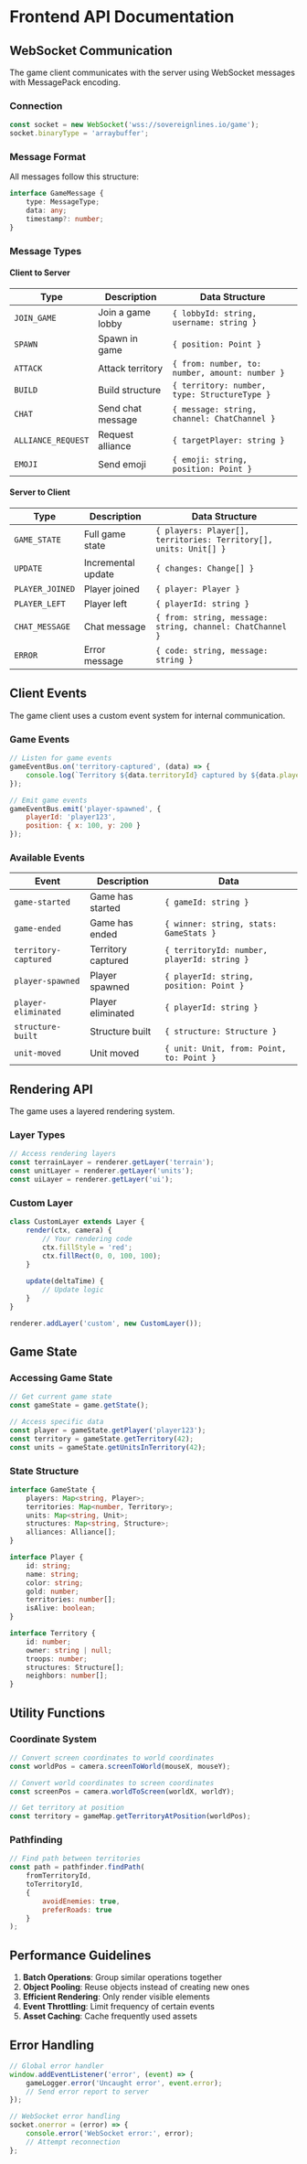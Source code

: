 # Frontend API Documentation

## WebSocket Communication

The game client communicates with the server using WebSocket messages with MessagePack encoding.

### Connection

```javascript
const socket = new WebSocket('wss://sovereignlines.io/game');
socket.binaryType = 'arraybuffer';
```

### Message Format

All messages follow this structure:
```typescript
interface GameMessage {
    type: MessageType;
    data: any;
    timestamp?: number;
}
```

### Message Types

#### Client to Server

| Type | Description | Data Structure |
|------|-------------|----------------|
| `JOIN_GAME` | Join a game lobby | `{ lobbyId: string, username: string }` |
| `SPAWN` | Spawn in game | `{ position: Point }` |
| `ATTACK` | Attack territory | `{ from: number, to: number, amount: number }` |
| `BUILD` | Build structure | `{ territory: number, type: StructureType }` |
| `CHAT` | Send chat message | `{ message: string, channel: ChatChannel }` |
| `ALLIANCE_REQUEST` | Request alliance | `{ targetPlayer: string }` |
| `EMOJI` | Send emoji | `{ emoji: string, position: Point }` |

#### Server to Client

| Type | Description | Data Structure |
|------|-------------|----------------|
| `GAME_STATE` | Full game state | `{ players: Player[], territories: Territory[], units: Unit[] }` |
| `UPDATE` | Incremental update | `{ changes: Change[] }` |
| `PLAYER_JOINED` | Player joined | `{ player: Player }` |
| `PLAYER_LEFT` | Player left | `{ playerId: string }` |
| `CHAT_MESSAGE` | Chat message | `{ from: string, message: string, channel: ChatChannel }` |
| `ERROR` | Error message | `{ code: string, message: string }` |

## Client Events

The game client uses a custom event system for internal communication.

### Game Events

```javascript
// Listen for game events
gameEventBus.on('territory-captured', (data) => {
    console.log(`Territory ${data.territoryId} captured by ${data.playerId}`);
});

// Emit game events
gameEventBus.emit('player-spawned', {
    playerId: 'player123',
    position: { x: 100, y: 200 }
});
```

### Available Events

| Event | Description | Data |
|-------|-------------|------|
| `game-started` | Game has started | `{ gameId: string }` |
| `game-ended` | Game has ended | `{ winner: string, stats: GameStats }` |
| `territory-captured` | Territory captured | `{ territoryId: number, playerId: string }` |
| `player-spawned` | Player spawned | `{ playerId: string, position: Point }` |
| `player-eliminated` | Player eliminated | `{ playerId: string }` |
| `structure-built` | Structure built | `{ structure: Structure }` |
| `unit-moved` | Unit moved | `{ unit: Unit, from: Point, to: Point }` |

## Rendering API

The game uses a layered rendering system.

### Layer Types

```javascript
// Access rendering layers
const terrainLayer = renderer.getLayer('terrain');
const unitLayer = renderer.getLayer('units');
const uiLayer = renderer.getLayer('ui');
```

### Custom Layer

```javascript
class CustomLayer extends Layer {
    render(ctx, camera) {
        // Your rendering code
        ctx.fillStyle = 'red';
        ctx.fillRect(0, 0, 100, 100);
    }
    
    update(deltaTime) {
        // Update logic
    }
}

renderer.addLayer('custom', new CustomLayer());
```

## Game State

### Accessing Game State

```javascript
// Get current game state
const gameState = game.getState();

// Access specific data
const player = gameState.getPlayer('player123');
const territory = gameState.getTerritory(42);
const units = gameState.getUnitsInTerritory(42);
```

### State Structure

```typescript
interface GameState {
    players: Map<string, Player>;
    territories: Map<number, Territory>;
    units: Map<string, Unit>;
    structures: Map<string, Structure>;
    alliances: Alliance[];
}

interface Player {
    id: string;
    name: string;
    color: string;
    gold: number;
    territories: number[];
    isAlive: boolean;
}

interface Territory {
    id: number;
    owner: string | null;
    troops: number;
    structures: Structure[];
    neighbors: number[];
}
```

## Utility Functions

### Coordinate System

```javascript
// Convert screen coordinates to world coordinates
const worldPos = camera.screenToWorld(mouseX, mouseY);

// Convert world coordinates to screen coordinates  
const screenPos = camera.worldToScreen(worldX, worldY);

// Get territory at position
const territory = gameMap.getTerritoryAtPosition(worldPos);
```

### Pathfinding

```javascript
// Find path between territories
const path = pathfinder.findPath(
    fromTerritoryId,
    toTerritoryId,
    { 
        avoidEnemies: true,
        preferRoads: true 
    }
);
```

## Performance Guidelines

1. **Batch Operations**: Group similar operations together
2. **Object Pooling**: Reuse objects instead of creating new ones
3. **Efficient Rendering**: Only render visible elements
4. **Event Throttling**: Limit frequency of certain events
5. **Asset Caching**: Cache frequently used assets

## Error Handling

```javascript
// Global error handler
window.addEventListener('error', (event) => {
    gameLogger.error('Uncaught error', event.error);
    // Send error report to server
});

// WebSocket error handling
socket.onerror = (error) => {
    console.error('WebSocket error:', error);
    // Attempt reconnection
};
```